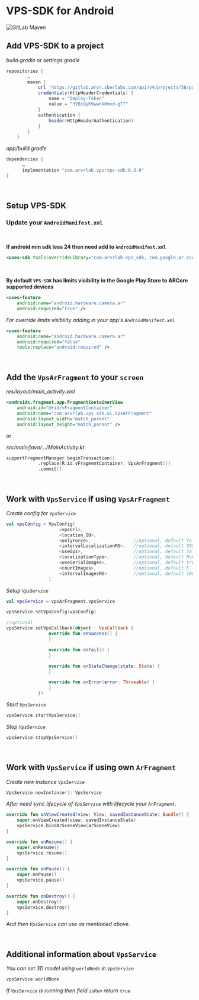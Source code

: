 VPS-SDK for Android
====================================

![GitLab Maven](https://img.shields.io/static/v1?label=Gitlab%20Maven&message=v.0.3.0&color=success&style=flat)

## Add VPS-SDK to a project

*build.gradle* or *settings.gradle*
```gradle
repositories {
        …
        maven {
            url 'https://gitlab.arvr.sberlabs.com/api/v4/projects/58/packages/maven'
            credentials(HttpHeaderCredentials) {
                name = "Deploy-Token"
                value = "3VBiQyK9wwnkHmvd-gT7"
            }
            authentication {
                header(HttpHeaderAuthentication)
            }
        }
    }
```

*app/build.gradle*
```gradle
dependencies {
      …
      implementation "com.arvrlab.vps:vps-sdk:0.3.0"
}
```

<br/>

## Setup VPS-SDK

### Update your `AndroidManifest.xml`

<br/>

**If android min sdk less 24 then need add to `AndroidManifest.xml`**

```xml
<uses-sdk tools:overrideLibrary="com.arvrlab.vps_sdk, com.google.ar.sceneform.ux" />
```

<br/>

**By default `VPS-SDK` has limits visibility in the Google Play Store to ARCore supported devices**

```xml
<uses-feature
    android:name="android.hardware.camera.ar"
    android:required="true" />
```

*For override limits visibility adding in your app's `AndroidManifest.xml`*

```xml
<uses-feature
    android:name="android.hardware.camera.ar"
    android:required="false"
    tools:replace="android:required" />
```

<br/>

## Add the `VpsArFragment` to your `screen`
*res/layout/main_activity.xml*
```xml
<androidx.fragment.app.FragmentContainerView
    android:id="@+id/vFragmentContainer"
    android:name="com.arvrlab.vps_sdk.ui.VpsArFragment"
    android:layout_width="match_parent"
    android:layout_height="match_parent" />
```
or

*src/main/java/…/MainActivity.kt*
```kotlin
supportFragmentManager.beginTransaction()
            .replace(R.id.vFragmentContainer, VpsArFragment())
            .commit()
```

<br/>

## Work with `VpsService` if using `VpsArFragment`

*Create config for `VpsService`*

```kotlin
val vpsConfig = VpsConfig(
                    <vpsUrl>,
                    <location_ID>,
                    <onlyForce>,                //optional, default false
                    <intervalLocalizationMS>,   //optional, default 5000
                    <useGps>,                   //optional, default false
                    <localizationType>,         //optional, default MobileVps [Photo, MobileVps]
                    <useSerialImages>,          //optional, default true
                    <countImages>,              //optional, default 5
                    <intervalImagesMS>          //optional, default 1000
                )
```

*Setup `VpsService`*

```kotlin
val vpsService = vpsArFragment.vpsService

vpsService.setVpsConfig(vpsConfig)

//optional
vpsService.setVpsCallback(object : VpsCallback {
                override fun onSuccess() {
                }

                override fun onFail() {
                }

                override fun onStateChange(state: State) {
                }

                override fun onError(error: Throwable) {
                }
            })
```

*Start `VpsService`*

```kotlin
vpsService.startVpsService()
```

*Stop `VpsService`*

```kotlin
vpsService.stopVpsService()
```

<br/>

## Work with `VpsService` if using own `ArFragment`

*Create new instance `VpsService`*
```kotlin
VpsService.newInstance(): VpsService
```

*After need sync lifecycle of `VpsService` with lifecycle your `ArFragment`.*
```kotlin
override fun onViewCreated(view: View, savedInstanceState: Bundle?) {
    super.onViewCreated(view, savedInstanceState)
    vpsService.bindArSceneView(arSceneView)
}

override fun onResume() {
    super.onResume()
    vpsService.resume()
}

override fun onPause() {
    super.onPause()
    vpsService.pause()
}

override fun onDestroy() {
    super.onDestroy()
    vpsService.destroy()
}
```

*And then `VpsService` can use as mentioned above.*

<br/>

## Additional information about `VpsService`

*You can set 3D model using `worldNode` in `VpsService`*

```kotlin
vpsService.worldNode
```

*If `VpsService` is running then field `isRun` return `true`*
